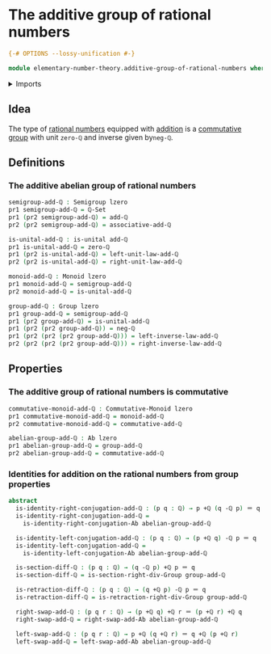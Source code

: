 # The additive group of rational numbers

```agda
{-# OPTIONS --lossy-unification #-}

module elementary-number-theory.additive-group-of-rational-numbers where
```

<details><summary>Imports</summary>

```agda
open import elementary-number-theory.addition-rational-numbers
open import elementary-number-theory.difference-rational-numbers
open import elementary-number-theory.rational-numbers

open import foundation.dependent-pair-types
open import foundation.identity-types
open import foundation.unital-binary-operations
open import foundation.universe-levels

open import group-theory.abelian-groups
open import group-theory.commutative-monoids
open import group-theory.groups
open import group-theory.monoids
open import group-theory.semigroups
```

</details>

## Idea

The type of [rational numbers](elementary-number-theory.rational-numbers.md)
equipped with [addition](elementary-number-theory.addition-rational-numbers.md)
is a [commutative group](group-theory.abelian-groups.md) with unit `zero-ℚ` and
inverse given by`neg-ℚ`.

## Definitions

### The additive abelian group of rational numbers

```agda
semigroup-add-ℚ : Semigroup lzero
pr1 semigroup-add-ℚ = ℚ-Set
pr1 (pr2 semigroup-add-ℚ) = add-ℚ
pr2 (pr2 semigroup-add-ℚ) = associative-add-ℚ

is-unital-add-ℚ : is-unital add-ℚ
pr1 is-unital-add-ℚ = zero-ℚ
pr1 (pr2 is-unital-add-ℚ) = left-unit-law-add-ℚ
pr2 (pr2 is-unital-add-ℚ) = right-unit-law-add-ℚ

monoid-add-ℚ : Monoid lzero
pr1 monoid-add-ℚ = semigroup-add-ℚ
pr2 monoid-add-ℚ = is-unital-add-ℚ

group-add-ℚ : Group lzero
pr1 group-add-ℚ = semigroup-add-ℚ
pr1 (pr2 group-add-ℚ) = is-unital-add-ℚ
pr1 (pr2 (pr2 group-add-ℚ)) = neg-ℚ
pr1 (pr2 (pr2 (pr2 group-add-ℚ))) = left-inverse-law-add-ℚ
pr2 (pr2 (pr2 (pr2 group-add-ℚ))) = right-inverse-law-add-ℚ
```

## Properties

### The additive group of rational numbers is commutative

```agda
commutative-monoid-add-ℚ : Commutative-Monoid lzero
pr1 commutative-monoid-add-ℚ = monoid-add-ℚ
pr2 commutative-monoid-add-ℚ = commutative-add-ℚ

abelian-group-add-ℚ : Ab lzero
pr1 abelian-group-add-ℚ = group-add-ℚ
pr2 abelian-group-add-ℚ = commutative-add-ℚ
```

### Identities for addition on the rational numbers from group properties

```agda
abstract
  is-identity-right-conjugation-add-ℚ : (p q : ℚ) → p +ℚ (q -ℚ p) ＝ q
  is-identity-right-conjugation-add-ℚ =
    is-identity-right-conjugation-Ab abelian-group-add-ℚ

  is-identity-left-conjugation-add-ℚ : (p q : ℚ) → (p +ℚ q) -ℚ p ＝ q
  is-identity-left-conjugation-add-ℚ =
    is-identity-left-conjugation-Ab abelian-group-add-ℚ

  is-section-diff-ℚ : (p q : ℚ) → (q -ℚ p) +ℚ p ＝ q
  is-section-diff-ℚ = is-section-right-div-Group group-add-ℚ

  is-retraction-diff-ℚ : (p q : ℚ) → (q +ℚ p) -ℚ p ＝ q
  is-retraction-diff-ℚ = is-retraction-right-div-Group group-add-ℚ

  right-swap-add-ℚ : (p q r : ℚ) → (p +ℚ q) +ℚ r ＝ (p +ℚ r) +ℚ q
  right-swap-add-ℚ = right-swap-add-Ab abelian-group-add-ℚ

  left-swap-add-ℚ : (p q r : ℚ) → p +ℚ (q +ℚ r) ＝ q +ℚ (p +ℚ r)
  left-swap-add-ℚ = left-swap-add-Ab abelian-group-add-ℚ
```
